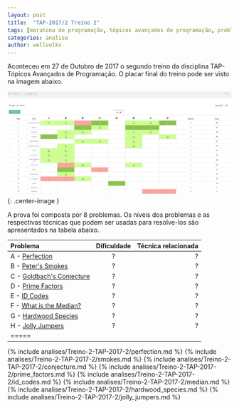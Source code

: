 ```yaml
---
layout: post
title:  "TAP-2017/2 Treino 2"
tags: [maratona de programação, tópicos avançados de programação, problemset, analise]
categories: analise
author: wellvolks
---
```


Aconteceu em 27 de Outubro de 2017 o segundo treino da disciplina TAP-Tópicos Avançados de Programação. O placar final do treino pode ser visto na imagem abaixo.

![Placar final do Treino-2 - TAP/2017-2](/_assets/images/Placar-Treino-2-Tap2017-2.JPG){: .center-image }


A prova foi composta por 8 problemas. Os níveis dos problemas e as respectivas técnicas que podem ser usadas para resolve-los são apresentados na tabela abaixo.

| Problema				                | Dificuldade	| Técnica relacionada	                                |
|:--------------------------------------|:-------------:|------------------------------------------------------:|
|A - <a href="#bingo">Perfection</a> 		            |  ?  	| ?		                                        |
|B - <a href="#horas">Peter's Smokes</a>	                    | 	?    | ? |
|C - <a href="#led">Goldbach's Conjecture</a>				            | 	?	    | ?		                                        |
|D - <a href="#arvore">Prime Factors</a>		                    |	  ?     | ?                              |
|E - <a href="#telefone">ID Codes</a>			        |  ?		| ?                        |
|F - <a href="#trilhos">What is the Median?</a>			        |  ?  | ?                                   |
|G - <a href="#diamantes">Hardwood Species</a>	                            |    ?      | ?       |
|H - <a href="#pontos">Jolly Jumpers</a>	                    | ? 	| ?				                    |
|=====

<p>

</p>


{% include analises/Treino-2-TAP-2017-2/perfection.md %}
{% include analises/Treino-2-TAP-2017-2/smokes.md %}
{% include analises/Treino-2-TAP-2017-2/conjecture.md %}
{% include analises/Treino-2-TAP-2017-2/prime_factors.md %}
{% include analises/Treino-2-TAP-2017-2/id_codes.md %}
{% include analises/Treino-2-TAP-2017-2/median.md %}
{% include analises/Treino-2-TAP-2017-2/hardwood_species.md %}
{% include analises/Treino-2-TAP-2017-2/jolly_jumpers.md %}

